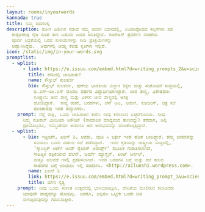 ```yaml
---
layout: rooms/inyourwords
kannada: true
title: ನಿಮ್ಮ ಪದಗಳಲ್ಲಿ
description: ರೋಗ ಪಿಡುಗಿನ ನಡುವೆ ನಮ್ಮ ಜೀವನ ಯಾನದಲ್ಲಿ, ಊಹಾಪೋಹದ ಕಲ್ಪನೆಗಳು ಸಹ
  ರಾತ್ರೋರಾತ್ರಿ ನೈಜ ರೂಪ ತಾಳ ಬಹುದು ಎಂದು ಅರಿತಿದ್ದೇವೆ. ಕಂಟೇಜನ್‌ ಪ್ರದರ್ಶನ ಸಂಚಿಕೆಯ
  ಪೂರ್ವ ಸಿದ್ಧತೆಯಲ್ಲಿ ಬರಹ ಸುಳುಹುಗಳನ್ನು ನೀಡಿ ಪ್ರತಿಕ್ರಿಯೆಗಳನ್ನು
  ಆಹ್ವಾನಿಸಿದ್ದೆವು.  ಅವುಗಳಲ್ಲಿ ಆಯ್ದ ಕೆಲವು ಕೃತಿಗಳು ಇಲ್ಲಿವೆ.
icon: /static/img/in-your-words.svg
promptlist:
  - wplist:
      - link: https://e.issuu.com/embed.html?d=writing_prompts_2&u=sciencegallerybengaluru
        title: ಕನಸಿನಲ್ಲಿ ಜಾಹಿರಾತು!
        name: ಕೌಸ್ತುಭ್‌ ಕುಲಕರ್ಣಿ
        bio: ಕೌಸ್ತುಭ್‌ ಕುಲಕರ್ಣಿ, ಪುಣೆಯ ಭಾರತೀಯ ವಿಜ್ಞಾನ ಶಿಕ್ಷಣ ಮತ್ತು ಸಂಶೋಧನೆ ಸಂಸ್ಥೆಯಲ್ಲಿ,
          ಬಿ.ಎಸ್–ಎಂ.ಎಸ್‌ ಮೊದಲ ವರ್ಷದ ವಿದ್ಯಾರ್ಥಿಯಾಗಿದ್ದಾರೆ. ಜೀವ ಶಾಸ್ತ್ರ, ವಿಶೇಷವಾಗಿ
          ಸೂಕ್ಷ್ಮಾಣು ಜೀವ ಶಾಸ್ತ್ರ ಮತ್ತು ವಿಕಸನ ಜೀವ ಶಾಸ್ತ್ರದಲ್ಲಿ ಆಸಕ್ತಿ
          ಹೊಂದಿದ್ದಾರೆ.  ಕಾವ್ಯ ರಚನೆ, ಬರಹಗಳು, ಚೆಸ್‌ ಆಟ, ಅಡುಗೆ, ಕೋಡಿಂಗ್‌, ಚಿತ್ರ ಕಲೆ
          ಮುಂತಾದವು ಇವರ ಹವ್ಯಾಸಗಳು.
    prompt: ನೆನ್ನೆ ರಾತ್ರಿ, ಒಂದು ಜಾಹಿರಾತಿನ ಕಾರಣ ನೀವು ಕನಸಿನಿಂದ ಎಚ್ಚರಗೊಂಡಿರಿ. ನೀವು
      ನಿಮ್ಮ ಸೋಶಲ್‌ ಮೀಡಿಯಾ ಅಕೌಂಟ್‌ (ಸಾಮಾಜಿಕ ಮಾಧ್ಯಮದ ತಾಣವನ್ನು) ತೆರೆದಾಗ, ಅಲ್ಲಿ
      ಪ್ರತಿಯೊಬ್ಬರೂ, ನಿಮ್ಮಂತೆಯೇ ಅವರಿಗೂ ಆದ ಅನುಭವವನ್ನು ಹಂಚಿಕೊಳ್ಳತ್ತಿದ್ದಾರೆ.
  - wplist:
      - bio: ಇತ್ತೀಚೆಗೆ, ಏಲನ್‌ ಶಿ, ಅವರು, ಯೂ ಸಿ ಬರ್ಕ್ಲೇ ಇಂದ ಹೊರ ಬಂದಿದ್ದಾರೆ. ತಮ್ಮ ಜೀವನವನ್ನು
          ಸವಿಯಲು ಒಂದು ವರ್ಷದ ರಜೆ ಪಡೆದಿದ್ದಾರೆ.  ಇವರ ಕೃತಿಯನ್ನು ರಾಷ್ಟ್ರೀಯ ಮಟ್ಟದಲ್ಲಿ,
          ʼಸ್ಕಾಲಸ್ಟಿಕ್‌ ಆರ್ಟ್‌ ಆಂಡ್‌ ರೈಟಿಂಗ್‌ ಅವಾರ್ಡ್ಸ್‌ʼ ಮೂಲಕ ಗುರುತಿಸಲಾಗಿದೆ,
          ಸಾಹಿತ್ಯಿಕ ಪತ್ರಿಕೆಯಾದ ಹೆಲೆನ್‌, ಜರ್ಮ್‌ ಮ್ಯಾಗ್ಜೈನ್‌, ಟಿಂಟ್‌ ಜರ್ನಲ್‌,
          ಮತ್ತೂ ಹಲವೆಡೆ ಗಳಲ್ಲಿ ಪ್ರಕಟಿಸಲಾಗಿದೆ. ಇವರ ಬರಹಗಳ ಬಗ್ಗೆ ಮತ್ತು ರಜೆ ಕಾಲದ
          ಸಾಹಸಗಳ ಬಗ್ಗೆ ಅರಿಯಲು ಇಲ್ಲಿ ಸಂದರ್ಶಿಸಿ. <http://ailunshi.wordpress.com>.
        name: ಏಲನ್‌ ಶಿ
        link: https://e.issuu.com/embed.html?d=writing_prompt_1&u=sciencegallerybengaluru
        title: ಮೌನ ನೃತ್ಯ
    prompt: ನೀವು ಒಂದು ಸಂಗೀತ ಉತ್ಸವದಲ್ಲಿ ಭಾಗಿಯಾಗಿದ್ದೀರಿ, ವೇದಿಕೆಯ ಮೇಲಿರುವ ಕಲಾವಿದರು
      ಯಾವುದೇ ವಾದ್ಯವನ್ನೂ ಹೊಂದಿಲ್ಲ. ಆದರೂ, ಎಲ್ಲರೂ ಒಟ್ಟಿಗೇ ಒಂದೇ ರೀತಿ
      ಸಾಗುತ್ತಿರುವುದನ್ನು ಗಮನಿಸುತ್ತೀರ.
---
```

